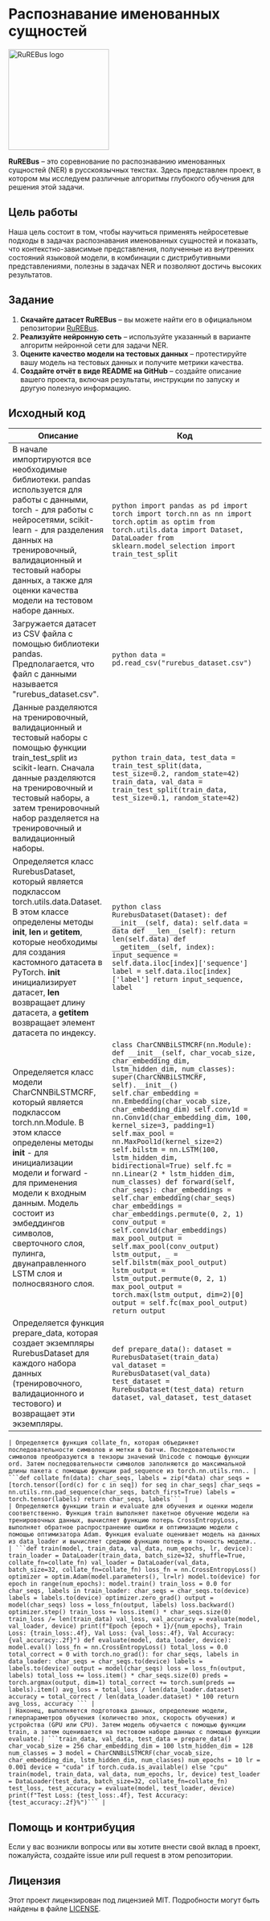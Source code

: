

# Распознавание именованных сущностей

<img src="https://github.com/dialogue-evaluation/RuREBus/raw/master/rurebus_logo.png" alt="RuREBus logo" width="200"/>

**RuREBus** – это соревнование по распознаванию именованных сущностей (NER) в русскоязычных текстах. Здесь представлен проект, в котором мы исследуем различные алгоритмы глубокого обучения для решения этой задачи.

## Цель работы

Наша цель состоит в том, чтобы научиться применять нейросетевые подходы в задачах распознавания именованных сущностей и показать, что контекстно-зависимые представления, полученные из внутренних состояний языковой модели, в комбинации с дистрибутивными представлениями, полезны в задачах NER и позволяют достичь высоких результатов.

## Задание

1. **Скачайте датасет RuREBus** – вы можете найти его в официальном репозитории [RuREBus](https://github.com/dialogue-evaluation/RuREBus).
2. **Реализуйте нейронную сеть** – используйте указанный в варианте алгоритм нейронной сети для задачи NER.
3. **Оцените качество модели на тестовых данных** – протестируйте вашу модель на тестовых данных и получите метрики качества.
4. **Создайте отчёт в виде README на GitHub** – создайте описание вашего проекта, включая результаты, инструкции по запуску и другую полезную информацию.




## Исходный код

| Описание | Код |
| --- | --- |
| В начале импортируются все необходимые библиотеки. pandas используется для работы с данными, torch - для работы с нейросетями, scikit-learn - для разделения данных на тренировочный, валидационный и тестовый наборы данных, а также для оценки качества модели на тестовом наборе данных. | ```python import pandas as pd import torch import torch.nn as nn import torch.optim as optim from torch.utils.data import Dataset, DataLoader from sklearn.model_selection import train_test_split ``` |
| Загружается датасет из CSV файла с помощью библиотеки pandas. Предполагается, что файл с данными называется "rurebus_dataset.csv". | ```python data = pd.read_csv("rurebus_dataset.csv") ``` |
| Данные разделяются на тренировочный, валидационный и тестовый наборы с помощью функции train_test_split из scikit-learn. Сначала данные разделяются на тренировочный и тестовый наборы, а затем тренировочный набор разделяется на тренировочный и валидационный наборы. | ```python train_data, test_data = train_test_split(data, test_size=0.2, random_state=42) train_data, val_data = train_test_split(train_data, test_size=0.1, random_state=42) ``` |
| Определяется класс RurebusDataset, который является подклассом torch.utils.data.Dataset. В этом классе определены методы __init__, __len__ и __getitem__, которые необходимы для создания кастомного датасета в PyTorch. __init__ инициализирует датасет, __len__ возвращает длину датасета, а __getitem__ возвращает элемент датасета по индексу. | ```python class RurebusDataset(Dataset): def __init__(self, data): self.data = data def __len__(self): return len(self.data) def __getitem__(self, index): input_sequence = self.data.iloc[index]['sequence'] label = self.data.iloc[index]['label'] return input_sequence, label ``` |
| Определяется класс модели CharCNNBiLSTMCRF, который является подклассом torch.nn.Module. В этом классе определены методы __init__ - для инициализации модели и forward - для применения модели к входным данным. Модель состоит из эмбеддингов символов, сверточного слоя, пулинга, двунаправленного LSTM слоя и полносвязного слоя. | ```class CharCNNBiLSTMCRF(nn.Module): def __init__(self, char_vocab_size, char_embedding_dim, lstm_hidden_dim, num_classes): super(CharCNNBiLSTMCRF, self).__init__() self.char_embedding = nn.Embedding(char_vocab_size, char_embedding_dim) self.conv1d = nn.Conv1d(char_embedding_dim, 100, kernel_size=3, padding=1) self.max_pool = nn.MaxPool1d(kernel_size=2) self.bilstm = nn.LSTM(100, lstm_hidden_dim, bidirectional=True) self.fc = nn.Linear(2 * lstm_hidden_dim, num_classes) def forward(self, char_seqs): char_embeddings = self.char_embedding(char_seqs) char_embeddings = char_embeddings.permute(0, 2, 1) conv_output = self.conv1d(char_embeddings) max_pool_output = self.max_pool(conv_output) lstm_output, _ = self.bilstm(max_pool_output) lstm_output = lstm_output.permute(0, 2, 1) max_pool_output = torch.max(lstm_output, dim=2)[0] output = self.fc(max_pool_output) return output ``` |
| Определяется функция prepare_data, которая создает экземпляры RurebusDataset для каждого набора данных (тренировочного, валидационного и тестового) и возвращает эти экземпляры. | ```def prepare_data(): dataset = RurebusDataset(train_data) val_dataset = RurebusDataset(val_data) test_dataset = RurebusDataset(test_data) return dataset, val_dataset, test_dataset``` |

    | Определяется функция collate_fn, которая объединяет последовательности символов и метки в батчи. Последовательности символов преобразуются в тензоры значений Unicode с помощью функции ord. Затем последовательности символов заполняются до максимальной длины пакета с помощью функции pad_sequence из torch.nn.utils.rnn.. | ```def collate_fn(data): char_seqs, labels = zip(*data) char_seqs = [torch.tensor([ord(c) for c in seq]) for seq in char_seqs] char_seqs = nn.utils.rnn.pad_sequence(char_seqs, batch_first=True) labels = torch.tensor(labels) return char_seqs, labels``` |
    | Определяются функции train и evaluate для обучения и оценки модели соответственно. Функция train выполняет пакетное обучение модели на тренировочных данных, вычисляет функцию потерь CrossEntropyLoss, выполняет обратное распространение ошибки и оптимизацию модели с помощью оптимизатора Adam. Функция evaluate оценивает модель на данных из data_loader и вычисляет среднюю функцию потерь и точность модели.. | ```def train(model, train_data, val_data, num_epochs, lr, device): train_loader = DataLoader(train_data, batch_size=32, shuffle=True, collate_fn=collate_fn) val_loader = DataLoader(val_data, batch_size=32, collate_fn=collate_fn) loss_fn = nn.CrossEntropyLoss() optimizer = optim.Adam(model.parameters(), lr=lr) model.to(device) for epoch in range(num_epochs): model.train() train_loss = 0.0 for char_seqs, labels in train_loader: char_seqs = char_seqs.to(device) labels = labels.to(device) optimizer.zero_grad() output = model(char_seqs) loss = loss_fn(output, labels) loss.backward() optimizer.step() train_loss += loss.item() * char_seqs.size(0) train_loss /= len(train_data) val_loss, val_accuracy = evaluate(model, val_loader, device) print(f"Epoch {epoch + 1}/{num_epochs}, Train Loss: {train_loss:.4f}, Val Loss: {val_loss:.4f}, Val Accuracy: {val_accuracy:.2f}") def evaluate(model, data_loader, device): model.eval() loss_fn = nn.CrossEntropyLoss() total_loss = 0.0 total_correct = 0 with torch.no_grad(): for char_seqs, labels in data_loader: char_seqs = char_seqs.to(device) labels = labels.to(device) output = model(char_seqs) loss = loss_fn(output, labels) total_loss += loss.item() * char_seqs.size(0) preds = torch.argmax(output, dim=1) total_correct += torch.sum(preds == labels).item() avg_loss = total_loss / len(data_loader.dataset) accuracy = total_correct / len(data_loader.dataset) * 100 return avg_loss, accuracy ``` |
    | Наконец, выполняется подготовка данных, определение модели, гиперпараметров обучения (количество эпох, скорость обучения) и устройства (GPU или CPU). Затем модель обучается с помощью функции train, а затем оценивается на тестовом наборе данных с помощью функции evaluate.| ```train_data, val_data, test_data = prepare_data() char_vocab_size = 256 char_embedding_dim = 100 lstm_hidden_dim = 128 num_classes = 3 model = CharCNNBiLSTMCRF(char_vocab_size, char_embedding_dim, lstm_hidden_dim, num_classes) num_epochs = 10 lr = 0.001 device = "cuda" if torch.cuda.is_available() else "cpu" train(model, train_data, val_data, num_epochs, lr, device) test_loader = DataLoader(test_data, batch_size=32, collate_fn=collate_fn) test_loss, test_accuracy = evaluate(model, test_loader, device) print(f"Test Loss: {test_loss:.4f}, Test Accuracy: {test_accuracy:.2f}%")``` |
## Помощь и контрибуция

Если у вас возникли вопросы или вы хотите внести свой вклад в проект, пожалуйста, создайте issue или pull request в этом репозитории.

## Лицензия

Этот проект лицензирован под лицензией MIT. Подробности могут быть найдены в файле [LICENSE](https://github.com/username/repo/blob/main/LICENSE).

